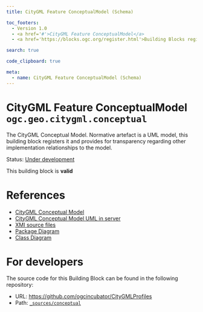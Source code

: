 ```yaml
---
title: CityGML Feature ConceptualModel (Schema)

toc_footers:
  - Version 1.0
  - <a href='#'>CityGML Feature ConceptualModel</a>
  - <a href='https://blocks.ogc.org/register.html'>Building Blocks register</a>

search: true

code_clipboard: true

meta:
  - name: CityGML Feature ConceptualModel (Schema)
---
```



# CityGML Feature ConceptualModel `ogc.geo.citygml.conceptual`

The CityGML Conceptual Model. Normative artefact is a UML model, this building block registers it and provides for transparency regarding other implementation relationships to the model.

<p class="status">
    <span data-rainbow-uri="http://www.opengis.net/def/status">Status</span>:
    <a href="http://www.opengis.net/def/status/under-development" target="_blank" data-rainbow-uri>Under development</a>
</p>

<aside class="success">
This building block is <strong>valid</strong>
</aside>

# References

* [CityGML Conceptual Model](https://www.ogc.org/standard/citygml/)
* [CityGML Conceptual Model UML in server](TBD)
* [XMI source files](https://github.com/opengeospatial/CityGML-3.0CM/releases/download/3.0.0-final.2021.02.23/XMI.Files.zip)
* [Package Diagram](TBD)
* [Class Diagram](TBD)

# For developers

The source code for this Building Block can be found in the following repository:

* URL: <a href="https://github.com/ogcincubator/CityGMLProfiles" target="_blank">https://github.com/ogcincubator/CityGMLProfiles</a>
* Path:
<code><a href="https://github.com/ogcincubator/CityGMLProfiles/blob/HEAD/_sources/conceptual" target="_blank">_sources/conceptual</a></code>

